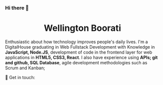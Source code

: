 ### Hi there 👋


<h1 align="center">Wellington Boorati</h1>

Enthusiastic about how technology improves people's daily lives. I'm a DigitalHouse graduating in Web Fullstack Development with Knowledge in <strong>JavaScript, Node.JS</strong>, development of code in the frontend layer for web applications in <strong>HTML5, CSS3, React</strong>. I also have experience using <strong>APIs; git and github, SQL Database</strong>, agile development methodologies such as Scrum and Kanban;


🤝 Get in touch: 





